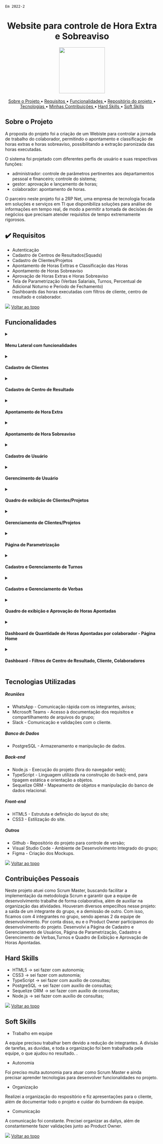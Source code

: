 `Em 2022-2`
<span id="topo">
<h1 align="center"><b>Website para controle de Hora Extra e Sobreaviso</h1></b>

<p align="center"> 
   <img src="https://user-images.githubusercontent.com/79669245/235186853-032cb19a-ab45-4cc7-bec4-e41b3cef354b.png" width="150" height="150">
    
</p>

<p align="center">
  <a href ="#sobre-o-projeto"> Sobre o Projeto </a>  • 
  <a href ="#requisitos">Requisitos </a>  • 
  <a href ="#funcionalidades">Funcionalidades </a>  • 
  <a href ="#repositorio"> Repositório do projeto </a>  • 
  <a href ="#tecnologias-utilizadas"> Tecnologias </a>  •
  <a href ="#contribuições"> Minhas Contribuições </a>  •
  <a href ="#hard-skills"> Hard Skills </a> •
  <a href ="#soft-skills"> Soft Skills </a>
 
</p>

<span id="sobre-o-projeto">

## Sobre o Projeto

 A proposta do projeto foi a criação de um Webiste para controlar a jornada de trabalho do colaborador, permitindo o apontamento e classificação de horas extras e horas sobreaviso, possibilitando a extração paronizada das horas executadas.
 
 O sistema foi projetado com diferentes perfis de usuário e suas respectivas funções:
 - administrador: controle de parâmetros pertinentes aos departamentos pessoal e financeiro; controle do sistema; 
 - gestor: aprovação e lançamento de horas;
 - colaborador: apontamento de horas.

O parceiro neste projeto foi a 2RP Net, uma empresa de tecnologia focada em soluções e serviços em TI que disponibiliza soluções para análise de informações em tempo real, de modo a permitir a tomada de decisões de negócios que precisam atender requisitos de tempo extremamente rigorosos.


<span id="requisitos">

## ✔️ Requisitos

<ul>
<li>Autenticação</li>
<li>Cadastro de Centros de Resultados(Squads)</li>
<li>Cadastro de Clientes/Projetos</li>

<li>Apontamento de Horas Exttras e Classificação das Horas</li>
<li>Apontamento de Horas Sobreaviso</li>
<li>Aprovação de Horas Extras e Horas Sobreaviso</li>
<li>Tela de Parametrização (Verbas Salariais, Turnos, Percentual de Adicional Noturno e Período de Fechamento)</li>

<li> Dashboards das horas executadas com filtros de cliente, centro de resultado e colaborador.</li>
</ul>

<img src="https://cdn-icons-png.flaticon.com/512/959/959208.png" width="14"> [Voltar ao topo](#topo)

<span id="funcionalidades">

## Funcionalidades

<details>
  <summary>
    <h4 align="left">Menu Lateral com funcionalidades</h4>
  </summary>
  <img src="https://github.com/Grupo1API/2RP/blob/main/readme/sprint1/DoD/home_menu.gif" width="600px">
</details>

<details>
  <summary>
    <h4 align="left">Cadastro de Clientes</h4>
  </summary>
  <img src="https://github.com/Grupo1API/2RP/blob/main/readme/sprint1/DoD/cadastro_cliente.gif" width="600px">
</details>

<details>
  <summary>
    <h4 align="left">Cadastro de Centro de Resultado</h4>
  </summary>
  <img src="https://github.com/Grupo1API/2RP/blob/main/readme/sprint1/DoD/cadastro_cr.gif" width="600px">
</details>

<details>
  <summary>
    <h4 align="left">Apontamento de Hora Extra</h4>
  </summary>
  <img src="https://github.com/Grupo1API/2RP/blob/main/readme/sprint1/DoD/apontamento_hora_extra.gif" width="600px">
</details>

<details>
  <summary>
    <h4 align="left">Apontamento de Hora Sobreaviso</h4>
  </summary>
  <img src="https://github.com/Grupo1API/2RP/blob/main/readme/sprint1/DoD/apontamento_sobreaviso.gif" width="600px">
</details>

<details>
  <summary>
    <h4 align="left">Cadastro de Usuário</h4>
  </summary>
  <img src="https://github.com/Grupo1API/2RP/blob/main/readme/sprint2/DoD/cadastro_usuario.gif" width="600px">
</details>

<details>
  <summary>
    <h4 align="left">Gerencimento de Usuário</h4>
  </summary>
  <img src="https://github.com/Grupo1API/2RP/blob/main/readme/sprint2/DoD/gerenciar_usuario.gif" width="600px">
</details>

<details>
  <summary>
    <h4 align="left">Quadro de exibição de Clientes/Projetos</h4>
  </summary>
  <img src="https://github.com/Grupo1API/2RP/blob/main/readme/sprint3/DoD/quadro_clientes.png" width="600px">
</details>

<details>
  <summary>
    <h4 align="left">Gerenciamento de Clientes/Projetos</h4>
  </summary>
  <img src="https://github.com/Grupo1API/2RP/blob/main/readme/sprint3/DoD/gerenciamento.gif" width="600px">
</details>

<details>
  <summary>
    <h4 align="left">Página de Parametrização</h4>
  </summary>
  <img src="https://github.com/Grupo1API/2RP/blob/main/readme/sprint3/DoD/parametrizacao.png" width="600px">
</details>

<details>
  <summary>
    <h4 align="left">Cadastro e Gerenciamento de Turnos</h4>
  </summary>
  <img src="https://github.com/Grupo1API/2RP/blob/main/readme/sprint3/DoD/turno.gif" width="600px">
</details>

<details>
  <summary>
    <h4 align="left">Cadastro e Gerenciamento de Verbas</h4>
  </summary>
  <img src="https://github.com/Grupo1API/2RP/blob/main/readme/sprint3/DoD/verba.gif" width="600px">
</details>

<details>
  <summary>
    <h4 align="left">Quadro de exibição e Aprovação de Horas Apontadas</h4>
  </summary>
  <img src="https://github.com/Grupo1API/2RP/blob/main/readme/sprint3/DoD/aprovacao.gif" width="600px">
</details>

<details>
  <summary>
    <h4 align="left">Dashboard de Quantidade de Horas Apontadas por colaborador - Página Home</h4>
  </summary>
  <img src="https://github.com/Grupo1API/2RP/blob/main/readme/sprint4/DoD/dashboard.png" width="600px">
</details>

<details>
  <summary>
    <h4 align="left">Dashboard - Filtros de Centro de Resultado, Cliente, Colaboradores</h4>
  </summary>
  <img src="https://github.com/Grupo1API/2RP/blob/main/readme/sprint4/DoD/dashboard_home.gif" width="600px">
</details>


## Tecnologias Utilizadas

##### Reuniões
   
  - WhatsApp - Comunicação rápida com os integrantes, avisos;
  - Microsoft Teams - Acesso à documentação dos requisitos e compartilhamento de arquivos do grupo;
  - Slack - Comunicação e validações com o cliente.
 
##### Banco de Dados
 
   - PostgreSQL - Armazenamento e manipulação de dados.

##### Back-end  
  
  - Node.js - Execução do projeto (fora do navegador web);
  - TypeScript - Linguagem utilizada na construção do back-end, para tipagem estática e orientação a objetos.
  - Sequelize ORM - Mapeamento de objetos e manipulação do banco de dados relacional.

##### Front-end 
 
  - HTML5 - Estrututa e definição do layout do site;
  - CSS3 - Estilização do site.
  
##### Outros
 
  - Github - Repositório do projeto para controle de versão;
  - Visual Studio Code - Ambiente de Desenvolvimento Integrado do grupo;
  - Figma - Criação dos Mockups.

<img src="https://cdn-icons-png.flaticon.com/512/959/959208.png" width="14"> [Voltar ao topo](#topo)

<span id="contribuições">

## Contribuições Pessoais

Neste projeto atuei como Scrum Master, buscando facilitar a implementação da metodologia Scrum e garantir que a equipe de desenvolvimento trabalhe de forma colaborativa, além de auxiliar na organização das atividades.
Houveram diversos empecilhos nesse projeto: a saída de um integrante do grupo, e a demissão de outro. Com isso, ficamos com 4 integrantes no grupo, sendo apenas 2 da equipe de desenvolvimento. Por conta disso, eu e o Product Owner participamos do desenvolvimento do projeto.
Desenvolvi a Página de Cadastro e Gerenciamento de Usuários, Página de Parametrização, Cadastro e Gerencimento de Verbas,Turnos e Quadro de Exibição e Aprovação de Horas Apontadas.

<span id="#hard-skills">

## Hard Skills

* HTML5 → sei fazer com autonomia;
* CSS3 → sei fazer com autonomia;
* TypeScript → sei fazer com auxílio de consultas;
* PostgreSQL → sei fazer com auxílio de consultas;
* Sequelize ORM → sei fazer com auxílio de consultas;
* Node.js → sei fazer com auxílio de consultas;

<img src="https://cdn-icons-png.flaticon.com/512/959/959208.png" width="14"> [Voltar ao topo](#topo)

<span id="soft-skills">

## Soft Skills

* Trabalho em equipe
<p> A equipe precisou trabalhar bem devido a redução de integrantes. A divisão de tarefas, as duvidas, e toda a organização foi bem trabalhada pela equipe, o que ajudou no resultado. .</p>

* Autonomia
<p>Foi preciso muita autonomia para atuar como Scrum Master e ainda precisar aprender tecnologias para desenvolver funcionalidades no projeto.</p>

* Organização
<p>Realizei a organização do respositório e fiz apresentações para o cliente, além de documentar todo o projeto e cuidar do burndown da equipe.</p>

* Comunicação
<p>A comunicação foi constante. Precisei organizar as dailys, além de constantemente fazer validações junto ao Product Owner.</p>


<img src="https://cdn-icons-png.flaticon.com/512/959/959208.png" width="14"> [Voltar ao topo](#topo)
